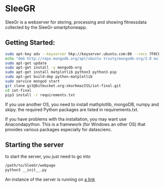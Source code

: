 # SleeGR

SleeGr is a webserver for storing, processing and showing fitnessdata collected by 
the SleeGr-smartphoneapp.


Getting Started:
----------------

```bash
sudo apt-key adv --keyserver hkp://keyserver.ubuntu.com:80 --recv 7F0CEB10
echo "deb http://repo.mongodb.org/apt/ubuntu trusty/mongodb-org/3.0 multiverse" | sudo tee /etc/apt/sources.list.d/mongodb-org-3.0.list
sudo apt-get update
sudo apt-get install -y mongodb-org
sudo apt-get install matplotlib python3 python3-pip
sudo apt-get build-dep python-matplotlib
sudo service mongod start
git clone git@bitbucket.org:skorkmazISS/iot-final.git
cd iot-final
pip3 install -r requirements.txt

```

If you use another OS, you need to install 
mathplotlib, mongoDB, numpy and skipy.
the required Python packages are listed in requirements.txt.

If you have problems with tha installation, you may want use Anacondapython. This is a framework (for Windows an other OS)
that provides various packages especially for datascienc.

Starting the server
-------------------
to start the server, you just need to go into 

```bash
/path/to/SleeGr/webpage
python3 __init__.py

```

An instance of the server is running on [a link](http://web01.iss.uni-saarland.de/login)
